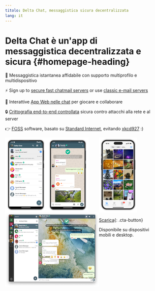 ```yaml
---
titolo: Delta Chat, messaggistica sicura decentralizzata
lang: it
---
```


# Delta Chat è un'app di messaggistica decentralizzata e sicura {#homepage-heading}

💬 Messaggistica istantanea affidabile con supporto multiprofilo e multidispositivo

⚡️ Sign up to [secure fast chatmail servers](chatmail) or use [classic e-mail servers](https://providers.delta.chat/)

🥳 Interattive [App Web nelle chat](https://webxdc.org/) per giocare e collaborare

🔒 [Crittografia end-to-end controllata](https://delta.chat/en/2024-03-25-crypto-analysis-securejoin) sicura contro attacchi alla rete e al server

👉 [F](https://en.wikipedia.org/wiki/Free_software)[OSS](https://en.wikipedia.org/wiki/Open-source_software) software, basato su [Standard Internet](https://github.com/deltachat/deltachat-core-rust/blob/master/standards.md), evitando [xkcd927](https://xkcd.com/927/) :)

<div>
<a href="../assets/home/screenshots/android1.png">
<picture>
<source srcset="../assets/home/screenshots/android1-thumbnail.webp" type="image/webp" />
<source srcset="../assets/home/screenshots/android1-thumbnail.png" type="image/png" />
<img src="../assets/home/screenshots/android1-thumbnail.png" width="136" height="242" style="float: left; display: block;" alt="A screenshot of Delta Chat on Android showing chat list" />
</picture>
</a>
</div>

<div>
<a href="../assets/home/screenshots/android2.png">
<picture>
<source srcset="../assets/home/screenshots/android2-thumbnail.webp" type="image/webp" />
<source srcset="../assets/home/screenshots/android2-thumbnail.png" type="image/png" />
<img src="../assets/home/screenshots/android2-thumbnail.png" width="136" height="242" style="float: left; display: block;" alt="A screenshot of Delta Chat on Android showing a chat" />
</picture>
</a>
</div>

<div>
<a href="../assets/home/screenshots/desktop.png">
<picture>
<source srcset="../assets/home/screenshots/desktop-thumbnail.webp" type="image/webp" />
<source srcset="../assets/home/screenshots/desktop-thumbnail.png" type="image/png" />
<img src="../assets/home/screenshots/desktop-thumbnail.png" width="305" height="242" style="float:left;" alt="A screenshot of Delta Chat on desktop" />
</picture>
</a>
</div>

<div>
<a href="../assets/home/screenshots/ios.png">
<picture>
<source srcset="../assets/home/screenshots/ios-thumbnail.webp" type="image/webp" />
<source srcset="../assets/home/screenshots/ios-thumbnail.png" type="image/png" />
<img src="../assets/home/screenshots/ios.png" width="124" height="242" alt="A screenshot of Delta Chat on iOS" />
</picture>
</a>
</div>

[Scarica](https://get.delta.chat){: .cta-button}

Disponibile su dispositivi mobili e desktop.


